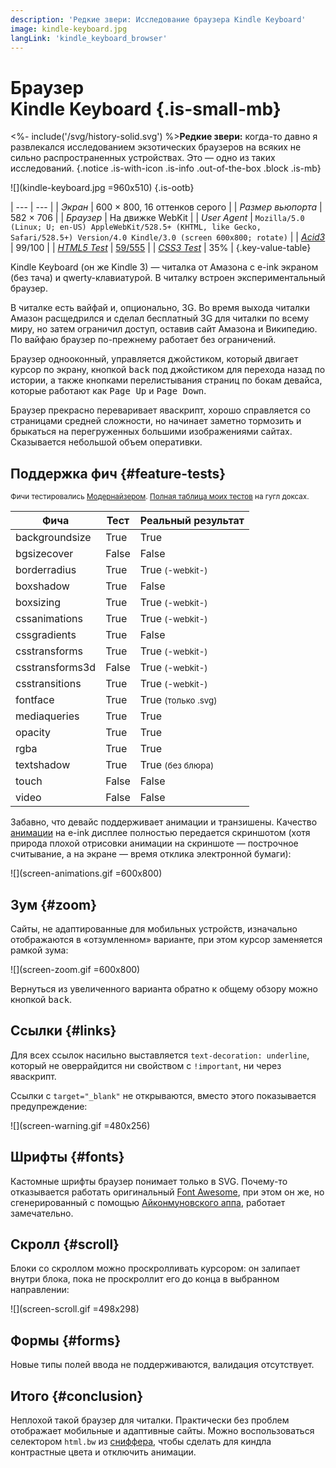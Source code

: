 ```yaml
---
description: 'Редкие звери: Исследование браузера Kindle Keyboard'
image: kindle-keyboard.jpg
langLink: 'kindle_keyboard_browser'
---
```


# <div class="small">Браузер</div>Kindle Keyboard {.is-small-mb}

<%- include('/svg/history-solid.svg') %>**Редкие звери:** когда-то давно я развлекался исследованием экзотических браузеров на всяких не сильно распространенных устройствах. Это — одно из таких исследований.
{.notice .is-with-icon .is-info .out-of-the-box .block .is-mb}

![](kindle-keyboard.jpg =960x510)
{.is-ootb}

| ---                                    | --- |
| *Экран*                                | 600 &times; 800, 16 оттенков серого |
| *Размер вьюпорта*                      | 582 &times; 706 |
| *Браузер*                              | На движке WebKit |
| *User Agent*                           | `Mozilla/5.0 (Linux; U; en-US) AppleWebKit/528.5+ (KHTML, like Gecko, Safari/528.5+) Version/4.0 Kindle/3.0 (screen 600x800; rotate)` |
| *[Acid3](http://acid3.acidtests.org/)* | 99/100 |
| *[HTML5 Test](http://html5test.com/)*  | [59/555](http://html5test.com/s/af89ab2018cb33eb.html) |
| *[CSS3 Test](http://css3test.com/)*    | 35% |
{.key-value-table}

Kindle Keyboard (он же Kindle 3) — читалка от Амазона с e-ink экраном (без тача) и qwerty-клавиатурой. В читалку встроен экспериментальный браузер.

В читалке есть вайфай и, опционально, 3G. Во время выхода читалки Амазон расщедрился и сделал бесплатный 3G для читалки по всему миру, но затем ограничил доступ, оставив сайт Амазона и Википедию. По вайфаю браузер по-прежнему работает без ограничений.

Браузер однооконный, управляется джойстиком, который двигает курсор по экрану, кнопкой <kbd>back</kbd> под джойстиком для перехода назад по истории, а также кнопками перелистывания страниц по бокам девайса, которые работают как <kbd>Page Up</kbd> и <kbd>Page Down</kbd>.

Браузер прекрасно переваривает яваскрипт, хорошо справляется со страницами средней сложности, но начинает заметно тормозить и брыкаться на перегруженных большими изображениями сайтах. Сказывается небольшой объем оперативки.

## Поддержка фич {#feature-tests}

<small>Фичи тестировались [Модернайзером](//modernizr.com). [Полная таблица моих тестов](https://docs.google.com/spreadsheet/ccc?key=0AjA1cIs8C8MGdFdyQ0lMQnhMbHJEeVZpMW9XejhzU2c&usp=sharing#gid=0) на гугл доксах.</small>

<table>
	<thead>
		<tr>
			<th>Фича</th>
			<th>Тест</th>
			<th>Реальный результат</th>
		</tr>
	</thead>
	<tbody>
		<tr>
			<td>backgroundsize</td>
			<td class="is-true">True</td>
			<td class="is-true">True</td>
		</tr>
		<tr>
			<td>bgsizecover</td>
			<td class="is-false">False</td>
			<td class="is-false">False</td>
		</tr>
		<tr>
			<td>borderradius</td>
			<td class="is-true">True</td>
			<td class="is-true">True <small>(-webkit-)</small></td>
		</tr>
		<tr>
			<td>boxshadow</td>
			<td class="is-true">True</td>
			<td class="is-false">False</td>
		</tr>
		<tr>
			<td>boxsizing </td>
			<td class="is-true">True</td>
			<td class="is-true">True <small>(-webkit-)</small></td>
		</tr>
		<tr>
			<td>cssanimations</td>
			<td class="is-true">True</td>
			<td class="is-true">True <small>(-webkit-)</small></td>
		</tr>
		<tr>
			<td>cssgradients</td>
			<td class="is-true">True</td>
			<td class="is-false">False</td>
		</tr>
		<tr>
			<td>csstransforms</td>
			<td class="is-true">True</td>
			<td class="is-true">True <small>(-webkit-)</small></td>
		</tr>
		<tr>
			<td>csstransforms3d</td>
			<td class="is-false">False</td>
			<td class="is-true">True <small>(-webkit-)</small></td>
		</tr>
		<tr>
			<td>csstransitions</td>
			<td class="is-true">True</td>
			<td class="is-true">True <small>(-webkit-)</small></td>
		</tr>
		<tr>
			<td>fontface</td>
			<td class="is-true">True</td>
			<td class="is-true">True <small>(только .svg)</small></td>
		</tr>
		<tr>
			<td>mediaqueries</td>
			<td class="is-true">True</td>
			<td class="is-true">True</td>
		</tr>
		<tr>
			<td>opacity</td>
			<td class="is-true">True</td>
			<td class="is-true">True</td>
		</tr>
		<tr>
			<td>rgba</td>
			<td class="is-true">True</td>
			<td class="is-true">True</td>
		</tr>
		<tr>
			<td>textshadow</td>
			<td class="is-true">True</td>
			<td class="is-bug">True <small>(без блюра)</small></td>
		</tr>
		<tr>
			<td>touch</td>
			<td class="is-false">False</td>
			<td class="is-false">False</td>
		</tr>
		<tr>
			<td>video</td>
			<td class="is-false">False</td>
			<td class="is-false">False</td>
		</tr>
	</tbody>
</table>

Забавно, что девайс поддерживает анимации и транзишены. Качество [анимации](/Пепякошрифт_средствами_css-анимаций/) на e-ink дисплее полностью передается скриншотом (хотя природа плохой отрисовки анимации на скриншоте — построчное считывание, а на экране — время отклика электронной бумаги):

![](screen-animations.gif =600x800)

## Зум {#zoom}

Сайты, не адаптированные для мобильных устройств, изначально отображаются в «отзумленном» варианте, при этом курсор заменяется рамкой зума:

![](screen-zoom.gif =600x800)

Вернуться из увеличенного варианта обратно к общему обзору можно кнопкой <kbd>back</kbd>.

## Ссылки {#links}

Для всех ссылок насильно выставляется `text-decoration: underline`, который не оверрайдится ни свойством с `!important`, ни через яваскрипт.

Ссылки с `target="_blank"` не открываются, вместо этого показывается предупреждение:

![](screen-warning.gif =480x256)

## Шрифты {#fonts}

Кастомные шрифты браузер понимает только в SVG. Почему-то отказывается работать оригинальный [Font Awesome](http://fortawesome.github.io/Font-Awesome/), при этом он же, но сгенерированный с помощью [Айконмуновского аппа](http://icomoon.io/app/), работает замечательно.

## Скролл {#scroll}

Блоки со скроллом можно проскролливать курсором: он залипает внутри блока, пока не проскроллит его до конца в выбранном направлении:

![](screen-scroll.gif =498x298)

## Формы {#forms}

Новые типы полей ввода не поддерживаются, валидация отсутствует.

## Итого {#conclusion}

Неплохой такой браузер для читалки. Практически без проблем отображает мобильные и адаптивные сайты. Можно воспользоваться селектором `html.bw` из [сниффера](/Sniffer.js/), чтобы сделать для киндла контрастные цвета и отключить анимации.
